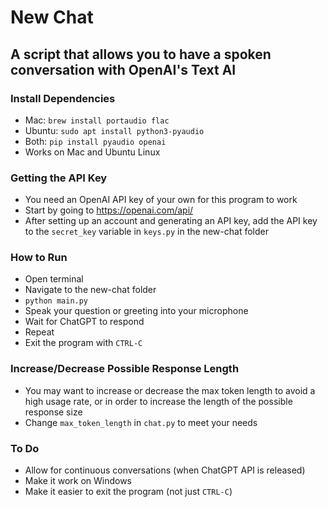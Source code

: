 # New Chat
## A script that allows you to have a spoken conversation with OpenAI's Text AI

### Install Dependencies
- Mac: `brew install portaudio flac`
- Ubuntu: `sudo apt install python3-pyaudio`
- Both: `pip install pyaudio openai`
- Works on Mac and Ubuntu Linux

### Getting the API Key
- You need an OpenAI API key of your own for this program to work
- Start by going to https://openai.com/api/
- After setting up an account and generating an API key, add the API key to the `secret_key` variable in `keys.py` in the new-chat folder 


### How to Run
- Open terminal
- Navigate to the new-chat folder
- `python main.py`
- Speak your question or greeting into your microphone
- Wait for ChatGPT to respond
- Repeat
- Exit the program with `CTRL-C`

### Increase/Decrease Possible Response Length
- You may want to increase or decrease the max token length to avoid a high usage rate, or in order to increase the length of the possible response size
- Change `max_token_length` in `chat.py` to meet your needs

### To Do
- Allow for continuous conversations (when ChatGPT API is released)
- Make it work on Windows
- Make it easier to exit the program (not just `CTRL-C`)
